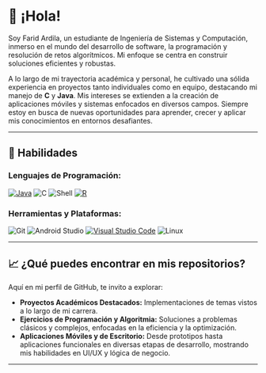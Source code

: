 # 👋 ¡Hola!

Soy Farid Ardila, un estudiante de Ingeniería de Sistemas y Computación, inmerso en el mundo del desarrollo de software, la programación y resolución de retos algorítmicos. Mi enfoque se centra en construir soluciones eficientes y robustas.

A lo largo de mi trayectoria académica y personal, he cultivado una sólida experiencia en proyectos tanto individuales como en equipo, destacando mi manejo de **C** y **Java**. Mis intereses se extienden a la creación de aplicaciones móviles y sistemas enfocados en diversos campos. Siempre estoy en busca de nuevas oportunidades para aprender, crecer y aplicar mis conocimientos en entornos desafiantes.

---

## 🚀 Habilidades 

### Lenguajes de Programación:
[![Java](https://img.shields.io/badge/Java-%23ED8B00.svg?logo=openjdk&logoColor=white)](#)
![C](https://img.shields.io/badge/C-blue?style=flat-square&logo=c&logoColor=white)
![Shell](https://img.shields.io/badge/Shell-black?style=flat-square&logo=gnubash&logoColor=white)
[![R](https://img.shields.io/badge/R-%23276DC3.svg?logo=r&logoColor=white)](#)

### Herramientas y Plataformas:
![Git](https://img.shields.io/badge/Git-F05032?logo=git&logoColor=white)
![Android Studio](https://img.shields.io/badge/Android%20Studio-3DDC84?logo=android-studio&logoColor=white)
[![Visual Studio Code](https://custom-icon-badges.demolab.com/badge/Visual%20Studio%20Code-0078d7.svg?logo=vsc&logoColor=white)](#)
![Linux](https://img.shields.io/badge/Linux-FCC624?logo=linux&logoColor=black)

---

## 📈 ¿Qué puedes encontrar en mis repositorios?

Aquí en mi perfil de GitHub, te invito a explorar:

* **Proyectos Académicos Destacados:** Implementaciones de temas vistos a lo largo de mi carrera.
* **Ejercicios de Programación y Algoritmia:** Soluciones a problemas clásicos y complejos, enfocadas en la eficiencia y la optimización.
* **Aplicaciones Móviles y de Escritorio:** Desde prototipos hasta aplicaciones funcionales en diversas etapas de desarrollo, mostrando mis habilidades en UI/UX y lógica de negocio.

---
